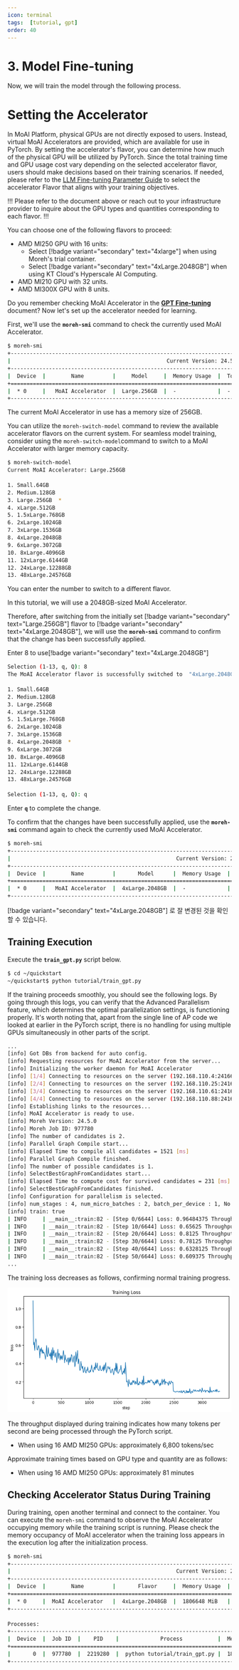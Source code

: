 ```yaml
---
icon: terminal
tags:  [tutorial, gpt]
order: 40
---
```


# 3. Model Fine-tuning

Now, we will train the model through the following process. 

# **Setting the Accelerator**

In MoAI Platform, physical GPUs are not directly exposed to users. Instead, virtual MoAI Accelerators are provided, which are available for use in PyTorch. By setting the accelerator's flavor, you can determine how much of the physical GPU will be utilized by PyTorch. Since the total training time and GPU usage cost vary depending on the selected accelerator flavor, users should make decisions based on their training scenarios. If needed, please refer to the [LLM Fine-tuning Parameter Guide](/Supported_Documents/LLM_param_guide.md) to select the accelerator Flavor that aligns with your training objectives.


!!!
Please refer to the document above or reach out to your infrastructure provider to inquire about the GPU types and quantities corresponding to each flavor.
!!!

You can choose one of the following flavors to proceed:

- AMD MI250 GPU with 16 units:
    - Select  [!badge variant="secondary" text="4xlarge"] when using Moreh's trial container.
    - Select [!badge variant="secondary" text="4xLarge.2048GB"] when using KT Cloud's Hyperscale AI Computing.
- AMD MI210 GPU with 32 units.
- AMD MI300X GPU with 8 units.

Do you remember checking MoAI Accelerator in the [**GPT Fine-tuning**](index.md) document? Now let's set up the accelerator needed for learning.

First, we'll use the **`moreh-smi`** command to check the currently used MoAI Accelerator.

```bash
$ moreh-smi
+--------------------------------------------------------------------------------------------------+
|                                                 Current Version: 24.5.0  Latest Version: 24.5.0  |
+--------------------------------------------------------------------------------------------------+
|  Device  |        Name         |     Model     |  Memory Usage  |  Total Memory  |  Utilization  |
+==================================================================================================+
|  * 0     |   MoAI Accelerator  |  Large.256GB  |  -             |  -             |  -            |
+--------------------------------------------------------------------------------------------------+
```

The current MoAI Accelerator in use has a memory size of 256GB.

You can utilize the `moreh-switch-model` command to review the available accelerator flavors on the current system. For seamless model training, consider using the `moreh-switch-model`command to switch to a MoAI Accelerator with larger memory capacity.

```bash
$ moreh-switch-model
Current MoAI Accelerator: Large.256GB

1. Small.64GB 
2. Medium.128GB 
3. Large.256GB  *
4. xLarge.512GB 
5. 1.5xLarge.768GB 
6. 2xLarge.1024GB 
7. 3xLarge.1536GB 
8. 4xLarge.2048GB 
9. 6xLarge.3072GB 
10. 8xLarge.4096GB 
11. 12xLarge.6144GB 
12. 24xLarge.12288GB 
13. 48xLarge.24576GB 
```

You can enter the number to switch to a different flavor.

In this tutorial, we will use a 2048GB-sized MoAI Accelerator.

Therefore, after switching from the initially set [!badge variant="secondary" text="Large.256GB"] flavor to [!badge variant="secondary" text="4xLarge.2048GB"], we will use the **`moreh-smi`** command to confirm that the change has been successfully applied.

Enter 8 to use[!badge variant="secondary" text="4xLarge.2048GB"]


```bash
Selection (1-13, q, Q): 8
The MoAI Accelerator flavor is successfully switched to  "4xLarge.2048GB".

1. Small.64GB 
2. Medium.128GB 
3. Large.256GB 
4. xLarge.512GB 
5. 1.5xLarge.768GB 
6. 2xLarge.1024GB 
7. 3xLarge.1536GB 
8. 4xLarge.2048GB  *
9. 6xLarge.3072GB 
10. 8xLarge.4096GB 
11. 12xLarge.6144GB 
12. 24xLarge.12288GB 
13. 48xLarge.24576GB 

Selection (1-13, q, Q): q
```

Enter **`q`** to complete the change.

To confirm that the changes have been successfully applied, use the **`moreh-smi`** command again to check the currently used MoAI Accelerator.

```bash
$ moreh-smi
+-----------------------------------------------------------------------------------------------------+
|                                                    Current Version: 24.5.0  Latest Version: 24.5.0  |
+-----------------------------------------------------------------------------------------------------+
|  Device  |        Name         |       Model      |  Memory Usage  |  Total Memory  |  Utilization  |
+=====================================================================================================+
|  * 0     |   MoAI Accelerator  |  4xLarge.2048GB  |  -             |  -             |  -            |
+-----------------------------------------------------------------------------------------------------+
```

[!badge variant="secondary" text="4xLarge.2048GB"] 로 잘 변경된 것을 확인할 수 있습니다.



## Training Execution

Execute the **`train_gpt.py`** script below.

```bash
$ cd ~/quickstart
~/quickstart$ python tutorial/train_gpt.py
```

If the training proceeds smoothly, you should see the following logs. By going through this logs, you can verify that the Advanced Parallelism feature, which determines the optimal parallelization settings, is functioning properly. It's worth noting that, apart from the single line of AP code we looked at earlier in the PyTorch script, there is no handling for using multiple GPUs simultaneously in other parts of the script.


```bash
...
[info] Got DBs from backend for auto config.
[info] Requesting resources for MoAI Accelerator from the server...
[info] Initializing the worker daemon for MoAI Accelerator
[info] [1/4] Connecting to resources on the server (192.168.110.4:24166)...
[info] [2/4] Connecting to resources on the server (192.168.110.25:24166)...
[info] [3/4] Connecting to resources on the server (192.168.110.61:24166)...
[info] [4/4] Connecting to resources on the server (192.168.110.88:24166)...
[info] Establishing links to the resources...
[info] MoAI Accelerator is ready to use.
[info] Moreh Version: 24.5.0
[info] Moreh Job ID: 977780
[info] The number of candidates is 2.
[info] Parallel Graph Compile start...
[info] Elapsed Time to compile all candidates = 1521 [ms]
[info] Parallel Graph Compile finished.
[info] The number of possible candidates is 1.
[info] SelectBestGraphFromCandidates start...
[info] Elapsed Time to compute cost for survived candidates = 231 [ms]
[info] SelectBestGraphFromCandidates finished.
[info] Configuration for parallelism is selected.
[info] num_stages : 4, num_micro_batches : 2, batch_per_device : 1, No TP, recomputation : false, distribute_param : true
[info] train: true
| INFO     | __main__:train:82 - [Step 0/6644] Loss: 0.96484375 Throughput: 1134.75 tokens/sec
| INFO     | __main__:train:82 - [Step 10/6644] Loss: 0.65625 Throughput: 7088.29 tokens/sec
| INFO     | __main__:train:82 - [Step 20/6644] Loss: 0.8125 Throughput: 6683.68 tokens/sec
| INFO     | __main__:train:82 - [Step 30/6644] Loss: 0.78125 Throughput: 6928.45 tokens/sec
| INFO     | __main__:train:82 - [Step 40/6644] Loss: 0.6328125 Throughput: 6836.38 tokens/sec
| INFO     | __main__:train:82 - [Step 50/6644] Loss: 0.609375 Throughput: 6757.83 tokens/sec
...
```

The training loss decreases as follows, confirming normal training progress.

![](./img/training_loss.png)

The throughput displayed during training indicates how many tokens per second are being processed through the PyTorch script.

- When using 16 AMD MI250 GPUs: approximately 6,800 tokens/sec

Approximate training times based on GPU type and quantity are as follows:

- When using 16 AMD MI250 GPUs: approximately 81 minutes

## Checking Accelerator Status During Training

During training, open another terminal and connect to the container. You can execute the `moreh-smi` command to observe the MoAI Accelerator occupying memory while the training script is running. Please check the memory occupancy of MoAI accelerator when the training loss appears in the execution log after the initialization process.

```bash
$ moreh-smi
+-----------------------------------------------------------------------------------------------------+
|                                                    Current Version: 24.5.0  Latest Version: 24.5.0  |
+-----------------------------------------------------------------------------------------------------+
|  Device  |        Name         |       Flavor     |  Memory Usage  |  Total Memory  |  Utilization  |
+=====================================================================================================+
|  * 0     |  MoAI Accelerator   |  4xLarge.2048GB  |  1806648 MiB   |  2096640 MiB   |    71%        |
+-----------------------------------------------------------------------------------------------------+

Processes:
+----------------------------------------------------------------------------------+
|  Device  |  Job ID  |    PID    |             Process           |  Memory Usage  |
+==================================================================================+
|       0  |  977780  |  2219280  |  python tutorial/train_gpt.py |  1806648 MiB   |
+----------------------------------------------------------------------------------+
```
